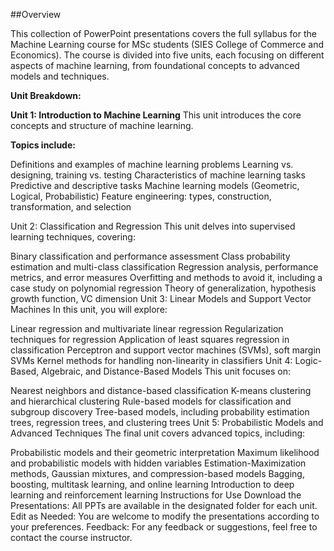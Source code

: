 ##Overview

This collection of PowerPoint presentations covers the full syllabus for the Machine Learning course for MSc students (SIES College of Commerce and Economics). The course is divided into five units, each focusing on different aspects of machine learning, from foundational concepts to advanced models and techniques. 

**Unit Breakdown:**

**Unit 1: Introduction to Machine Learning**
This unit introduces the core concepts and structure of machine learning. 

**Topics include:**

Definitions and examples of machine learning problems
Learning vs. designing, training vs. testing
Characteristics of machine learning tasks
Predictive and descriptive tasks
Machine learning models (Geometric, Logical, Probabilistic)
Feature engineering: types, construction, transformation, and selection

Unit 2: Classification and Regression
This unit delves into supervised learning techniques, covering:

Binary classification and performance assessment
Class probability estimation and multi-class classification
Regression analysis, performance metrics, and error measures
Overfitting and methods to avoid it, including a case study on polynomial regression
Theory of generalization, hypothesis growth function, VC dimension
Unit 3: Linear Models and Support Vector Machines
In this unit, you will explore:

Linear regression and multivariate linear regression
Regularization techniques for regression
Application of least squares regression in classification
Perceptron and support vector machines (SVMs), soft margin SVMs
Kernel methods for handling non-linearity in classifiers
Unit 4: Logic-Based, Algebraic, and Distance-Based Models
This unit focuses on:

Nearest neighbors and distance-based classification
K-means clustering and hierarchical clustering
Rule-based models for classification and subgroup discovery
Tree-based models, including probability estimation trees, regression trees, and clustering trees
Unit 5: Probabilistic Models and Advanced Techniques
The final unit covers advanced topics, including:

Probabilistic models and their geometric interpretation
Maximum likelihood and probabilistic models with hidden variables
Estimation-Maximization methods, Gaussian mixtures, and compression-based models
Bagging, boosting, multitask learning, and online learning
Introduction to deep learning and reinforcement learning
Instructions for Use
Download the Presentations: All PPTs are available in the designated folder for each unit.
Edit as Needed: You are welcome to modify the presentations according to your preferences.
Feedback: For any feedback or suggestions, feel free to contact the course instructor.
